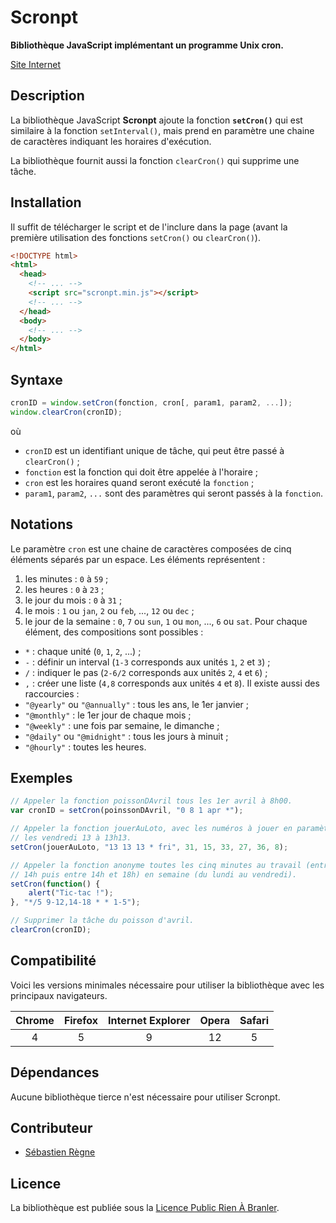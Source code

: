# Scronpt
**Bibliothèque JavaScript implémentant un programme Unix cron.**

[Site Internet](https://regseb.github.io/scronpt)

## Description
La bibliothèque JavaScript **Scronpt** ajoute la fonction **`setCron()`** qui
est similaire à la fonction `setInterval()`, mais prend en paramètre une chaine
de caractères indiquant les horaires d'exécution.

La bibliothèque fournit aussi la fonction `clearCron()` qui supprime une tâche.

## Installation
Il suffit de télécharger le script et de l'inclure dans la page (avant la
première utilisation des fonctions `setCron()` ou `clearCron()`).
```HTML
<!DOCTYPE html>
<html>
  <head>
    <!-- ... -->
    <script src="scronpt.min.js"></script>
    <!-- ... -->
  </head>
  <body>
    <!-- ... -->
  </body>
</html>
```

## Syntaxe
```JavaScript
cronID = window.setCron(fonction, cron[, param1, param2, ...]);
window.clearCron(cronID);
```
où
- `cronID` est un identifiant unique de tâche, qui peut être passé à
  `clearCron()` ;
- `fonction` est la fonction qui doit être appelée à l'horaire ;
- `cron` est les horaires quand seront exécuté la `fonction` ;
- `param1`, `param2`, `...` sont des paramètres qui seront passés à la
  `fonction`.

## Notations
Le paramètre `cron` est une chaine de caractères composées de cinq éléments
séparés par un espace. Les éléments représentent :
1. les minutes : `0` à `59` ;
2. les heures : `0` à `23` ;
3. le jour du mois : `0` à `31` ;
4. le mois : `1` ou `jan`, `2` ou `feb`, ..., `12` ou `dec` ;
5. le jour de la semaine : `0`, `7` ou `sun`, `1` ou `mon`, ..., `6` ou `sat`.
Pour chaque élément, des compositions sont possibles :
- `*` : chaque unité (`0`, `1`, `2`, ...) ;
- `-` : définir un interval (`1-3` corresponds aux unités `1`, `2` et `3`) ;
- `/` : indiquer le pas (`2-6/2` corresponds aux unités `2`, `4` et `6`) ;
- `,` : créer une liste (`4,8` corresponds aux unités `4` et `8`).
Il existe aussi des raccourcies :
- `"@yearly"` ou `"@annually"` : tous les ans, le 1er janvier ;
- `"@monthly"` : le 1er jour de chaque mois ;
- `"@weekly"` : une fois par semaine, le dimanche ;
- `"@daily"` ou `"@midnight"` : tous les jours à minuit ;
- `"@hourly"` : toutes les heures.

## Exemples
```JavaScript
// Appeler la fonction poissonDAvril tous les 1er avril à 8h00.
var cronID = setCron(poinssonDAvril, "0 8 1 apr *");

// Appeler la fonction jouerAuLoto, avec les numéros à jouer en paramètres, tous
// les vendredi 13 à 13h13.
setCron(jouerAuLoto, "13 13 13 * fri", 31, 15, 33, 27, 36, 8);

// Appeler la fonction anonyme toutes les cinq minutes au travail (entre 9h et
// 14h puis entre 14h et 18h) en semaine (du lundi au vendredi).
setCron(function() {
    alert("Tic-tac !");
}, "*/5 9-12,14-18 * * 1-5");

// Supprimer la tâche du poisson d'avril.
clearCron(cronID);
```

## Compatibilité
Voici les versions minimales nécessaire pour utiliser la bibliothèque avec les
principaux navigateurs.

 Chrome | Firefox | Internet Explorer | Opera | Safari
:------:|:-------:|:-----------------:|:-----:|:------:
   4    |    5    |         9         |  12   |   5

## Dépendances
Aucune bibliothèque tierce n'est nécessaire pour utiliser Scronpt.

## Contributeur
- [Sébastien Règne](https://github.com/regseb/)

## Licence
La bibliothèque est publiée sous la
[Licence Public Rien À Branler](http://sam.zoy.org/lprab/ "LPRAB").
